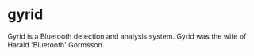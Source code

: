 gyrid
=====

Gyrid is a Bluetooth detection and analysis system.  Gyrid was the wife of Harald 'Bluetooth' Gormsson.
